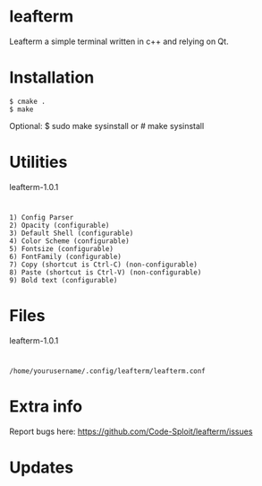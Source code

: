 # leafterm
Leafterm a simple terminal written in c++ and relying on Qt.

# Installation
    $ cmake .
    $ make
Optional:
    $ sudo make sysinstall
or
    # make sysinstall

# Utilities
leafterm-1.0.1
#
    1) Config Parser
    2) Opacity (configurable)
    3) Default Shell (configurable)
    4) Color Scheme (configurable)
    5) Fontsize (configurable)
    6) FontFamily (configurable)
    7) Copy (shortcut is Ctrl-C) (non-configurable)
    8) Paste (shortcut is Ctrl-V) (non-configurable)
    9) Bold text (configurable)

# Files
leafterm-1.0.1
#
    /home/yourusername/.config/leafterm/leafterm.conf

# Extra info
Report bugs here: https://github.com/Code-Sploit/leafterm/issues

# Updates

